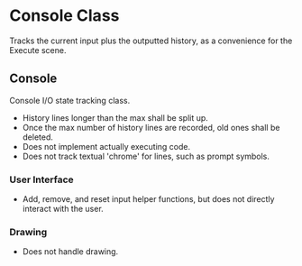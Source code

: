 # Console Class

Tracks the current input plus the outputted history, as a convenience for the Execute scene.

## Console

Console I/O state tracking class.

* History lines longer than the max shall be split up.
* Once the max number of history lines are recorded, old ones shall be deleted.
* Does not implement actually executing code.
* Does not track textual 'chrome' for lines, such as prompt symbols.

### User Interface

* Add, remove, and reset input helper functions, but does not directly interact with the user.

### Drawing

* Does not handle drawing.
